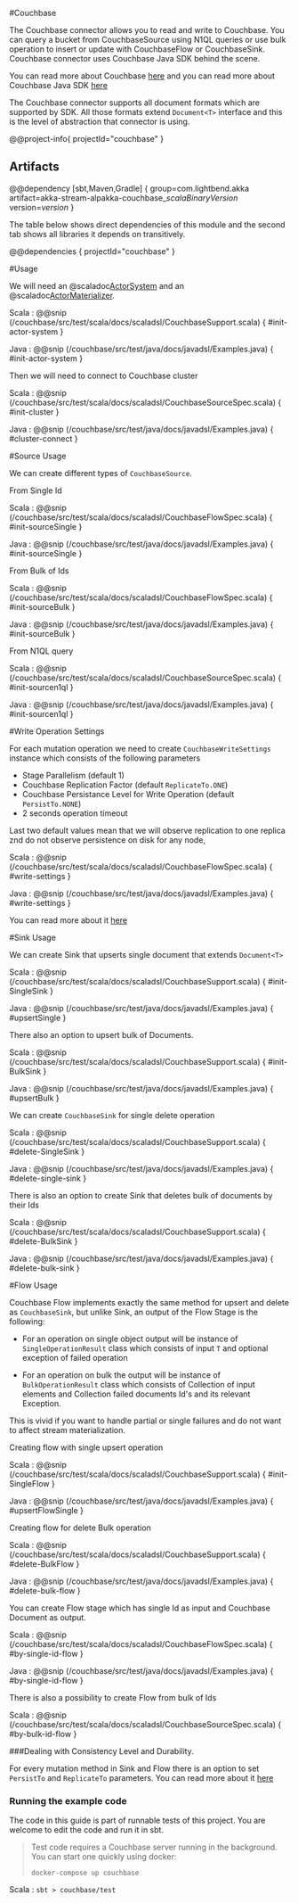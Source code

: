 #Couchbase

The Couchbase connector allows you to read and write to Couchbase. You can query a bucket from CouchbaseSource using N1QL queries or use bulk operation to insert or update with CouchbaseFlow or CouchbaseSink. Couchbase connector uses Couchbase Java SDK behind the scene. 

You can read more about Couchbase [here](https://www.couchbase.com/products/server) and you can read more about Couchbase Java SDK [here](https://developer.couchbase.com/documentation/server/current/sdk/java/start-using-sdk.html)

The Couchbase connector supports all document formats which are supported by SDK. All those formats extend `Document<T>` interface and this is the level of abstraction that connector is using.

@@project-info{ projectId="couchbase" }

## Artifacts

@@dependency [sbt,Maven,Gradle] {
  group=com.lightbend.akka
  artifact=akka-stream-alpakka-couchbase_$scalaBinaryVersion$
  version=$version$
}

The table below shows direct dependencies of this module and the second tab shows all libraries it depends on transitively.

@@dependencies { projectId="couchbase" }


#Usage

We will need an @scaladoc[ActorSystem](akka.actor.ActorSystem) and an @scaladoc[ActorMaterializer](akka.stream.ActorMaterializer).

Scala
: @@snip (/couchbase/src/test/scala/docs/scaladsl/CouchbaseSupport.scala) { #init-actor-system }

Java
: @@snip (/couchbase/src/test/java/docs/javadsl/Examples.java) { #init-actor-system }



Then we will need to connect to Couchbase cluster

Scala
: @@snip (/couchbase/src/test/scala/docs/scaladsl/CouchbaseSourceSpec.scala) { #init-cluster }

Java
: @@snip (/couchbase/src/test/java/docs/javadsl/Examples.java) { #cluster-connect }

#Source Usage

We can create different types of `CouchbaseSource`.

From Single Id

Scala
: @@snip (/couchbase/src/test/scala/docs/scaladsl/CouchbaseFlowSpec.scala) { #init-sourceSingle }

Java
: @@snip (/couchbase/src/test/java/docs/javadsl/Examples.java) { #init-sourceSingle }
 
From Bulk of Ids

Scala
: @@snip (/couchbase/src/test/scala/docs/scaladsl/CouchbaseFlowSpec.scala) { #init-sourceBulk }

Java
: @@snip (/couchbase/src/test/java/docs/javadsl/Examples.java) { #init-sourceBulk }
        

From N1QL query

Scala
: @@snip (/couchbase/src/test/scala/docs/scaladsl/CouchbaseSourceSpec.scala) { #init-sourcen1ql }

Java
: @@snip (/couchbase/src/test/java/docs/javadsl/Examples.java) { #init-sourcen1ql }

#Write Operation Settings

For each mutation operation we need to create `CouchbaseWriteSettings` instance which consists of the following parameters

- Stage Parallelism (default 1)
- Couchbase Replication Factor (default `ReplicateTo.ONE`) 
- Couchbase Persistance Level for Write Operation (default `PersistTo.NONE`)
- 2 seconds operation timeout 

Last two default values mean that we will observe replication to one replica znd do not observe persistence on disk for any node,

Scala
: @@snip (/couchbase/src/test/scala/docs/scaladsl/CouchbaseFlowSpec.scala) { #write-settings }

Java
: @@snip (/couchbase/src/test/java/docs/javadsl/Examples.java) { #write-settings }


You can read more about it [here](https://docs.couchbase.com/java-sdk/2.6/durability.html#configuring-durability) 

#Sink Usage


We can create Sink that upserts single document that extends  `Document<T>`

Scala
: @@snip (/couchbase/src/test/scala/docs/scaladsl/CouchbaseSupport.scala) { #init-SingleSink }

Java
: @@snip (/couchbase/src/test/java/docs/javadsl/Examples.java) { #upsertSingle }

There also an option to upsert bulk of Documents.

Scala
: @@snip (/couchbase/src/test/scala/docs/scaladsl/CouchbaseSupport.scala) { #init-BulkSink }

Java
: @@snip (/couchbase/src/test/java/docs/javadsl/Examples.java) { #upsertBulk }

We can create `CouchbaseSink` for single delete operation

Scala
: @@snip (/couchbase/src/test/scala/docs/scaladsl/CouchbaseSupport.scala) { #delete-SingleSink }

Java
: @@snip (/couchbase/src/test/java/docs/javadsl/Examples.java) { #delete-single-sink }

There is also an option to create Sink that deletes bulk of documents by their Ids

Scala
: @@snip (/couchbase/src/test/scala/docs/scaladsl/CouchbaseSupport.scala) { #delete-BulkSink }

Java
: @@snip (/couchbase/src/test/java/docs/javadsl/Examples.java) { #delete-bulk-sink }

#Flow Usage

Couchbase Flow implements exactly the same method for upsert and delete as `CouchbaseSink`, but unlike Sink, an output of the Flow Stage is the following:

- For an operation on single object output will be instance of `SingleOperationResult` class which consists of input `T` and optional exception of failed operation 

- For an operation on bulk the output will be instance of `BulkOperationResult` class which consists of Collection of input elements and Collection failed documents Id's and its relevant Exception. 

This is vivid if you want to handle partial or single failures and do not want to affect stream materialization.  

Creating flow with single upsert operation

Scala
: @@snip (/couchbase/src/test/scala/docs/scaladsl/CouchbaseSupport.scala) { #init-SingleFlow }

Java
: @@snip (/couchbase/src/test/java/docs/javadsl/Examples.java) { #upsertFlowSingle }

Creating flow for delete Bulk operation

Scala
: @@snip (/couchbase/src/test/scala/docs/scaladsl/CouchbaseSupport.scala) { #delete-BulkFlow }

Java
: @@snip (/couchbase/src/test/java/docs/javadsl/Examples.java) { #delete-bulk-flow }

You can create Flow stage which has single Id as input and Couchbase Document as output.

Scala
: @@snip (/couchbase/src/test/scala/docs/scaladsl/CouchbaseFlowSpec.scala) { #by-single-id-flow }

Java
: @@snip (/couchbase/src/test/java/docs/javadsl/Examples.java) { #by-single-id-flow } 

There is also a possibility to create Flow from bulk of Ids

Scala
: @@snip (/couchbase/src/test/scala/docs/scaladsl/CouchbaseSourceSpec.scala) { #by-bulk-id-flow }

###Dealing with Consistency Level and Durability.

For every mutation method in Sink and Flow there is an option to set `PersistTo` and `ReplicateTo` parameters. You can read more about it [here](https://docs.couchbase.com/java-sdk/2.6/durability.html#configuring-durability)

### Running the example code

The code in this guide is part of runnable tests of this project. You are welcome to edit the code and run it in sbt.

> Test code requires a Couchbase server running in the background. You can start one quickly using docker:
>
> `docker-compose up couchbase`

Scala
:   ```
    sbt
    > couchbase/test
    ```
